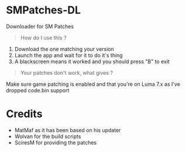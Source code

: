 # SMPatches-DL
Downloader for SM Patches
>How do I use this ?
1. Download the one matching your version
2. Launch the app and wait for it  to do it's thing
3. A blackscreen means it worked and you should press "B" to exit

>Your patches don't work, what gives ?

Make sure game patching is enabled and that you're on Luma 7.x  as I've dropped code.bin  support
# Credits
 
 * MatMaf as it has been based on his updater
 * Wolvan for the build scripts
 * SciresM for providing the patches

